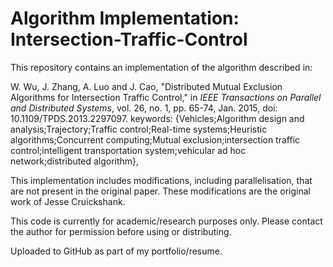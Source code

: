# Algorithm Implementation: Intersection-Traffic-Control

This repository contains an implementation of the algorithm described in:

W. Wu, J. Zhang, A. Luo and J. Cao, "Distributed Mutual Exclusion Algorithms for Intersection Traffic Control," in _IEEE Transactions on Parallel and Distributed Systems_, vol. 26, no. 1, pp. 65-74, Jan. 2015, doi: 10.1109/TPDS.2013.2297097. keywords: {Vehicles;Algorithm design and analysis;Trajectory;Traffic control;Real-time systems;Heuristic algorithms;Concurrent computing;Mutual exclusion;intersection traffic control;intelligent transportation system;vehicular ad hoc network;distributed algorithm},

This implementation includes modifications, including parallelisation, that are not present in the original paper. These modifications are the original work of Jesse Cruickshank.

This code is currently for academic/research purposes only. Please contact the author for permission before using or distributing.

Uploaded to GitHub as part of my portfolio/resume.
